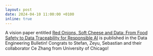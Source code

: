 ```yaml
---
layout: post
date: 2024-04-10 11:00:00 +0100
inline: true
---
```


A vision paper entitled [Red Onions, Soft Cheese and Data: From Food Safety to Data Traceability for Responsible AI](http://sites.computer.org/debull/A24mar/p63.pdf)
is published in the Data Engineering Bulletin! Congrats to Stefan, Zeyu, Sebastian and their collaborator Ce Zhang from University of Chicago!